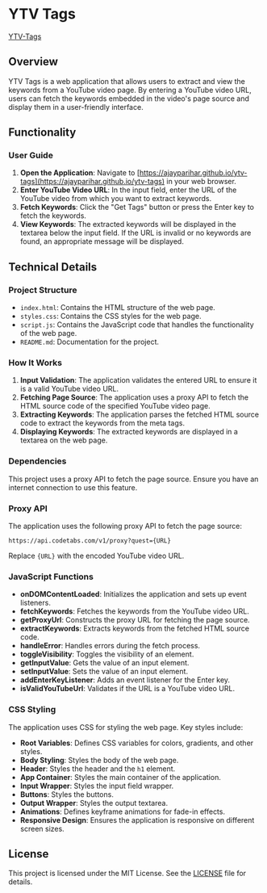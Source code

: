 # YTV Tags

[YTV-Tags](https://ajayparihar.github.io/ytv-tags)

## Overview

YTV Tags is a web application that allows users to extract and view the keywords from a YouTube video page. By entering a YouTube video URL, users can fetch the keywords embedded in the video's page source and display them in a user-friendly interface.

## Functionality

### User Guide

1. **Open the Application**: Navigate to [https://ajayparihar.github.io/ytv-tags](https://ajayparihar.github.io/ytv-tags) in your web browser.
2. **Enter YouTube Video URL**: In the input field, enter the URL of the YouTube video from which you want to extract keywords.
3. **Fetch Keywords**: Click the "Get Tags" button or press the Enter key to fetch the keywords.
4. **View Keywords**: The extracted keywords will be displayed in the textarea below the input field. If the URL is invalid or no keywords are found, an appropriate message will be displayed.

## Technical Details

### Project Structure

- `index.html`: Contains the HTML structure of the web page.
- `styles.css`: Contains the CSS styles for the web page.
- `script.js`: Contains the JavaScript code that handles the functionality of the web page.
- `README.md`: Documentation for the project.

### How It Works

1. **Input Validation**: The application validates the entered URL to ensure it is a valid YouTube video URL.
2. **Fetching Page Source**: The application uses a proxy API to fetch the HTML source code of the specified YouTube video page.
3. **Extracting Keywords**: The application parses the fetched HTML source code to extract the keywords from the meta tags.
4. **Displaying Keywords**: The extracted keywords are displayed in a textarea on the web page.

### Dependencies

This project uses a proxy API to fetch the page source. Ensure you have an internet connection to use this feature.

### Proxy API

The application uses the following proxy API to fetch the page source:
```
https://api.codetabs.com/v1/proxy?quest={URL}
```
Replace `{URL}` with the encoded YouTube video URL.

### JavaScript Functions

- **onDOMContentLoaded**: Initializes the application and sets up event listeners.
- **fetchKeywords**: Fetches the keywords from the YouTube video URL.
- **getProxyUrl**: Constructs the proxy URL for fetching the page source.
- **extractKeywords**: Extracts keywords from the fetched HTML source code.
- **handleError**: Handles errors during the fetch process.
- **toggleVisibility**: Toggles the visibility of an element.
- **getInputValue**: Gets the value of an input element.
- **setInputValue**: Sets the value of an input element.
- **addEnterKeyListener**: Adds an event listener for the Enter key.
- **isValidYouTubeUrl**: Validates if the URL is a YouTube video URL.

### CSS Styling

The application uses CSS for styling the web page. Key styles include:

- **Root Variables**: Defines CSS variables for colors, gradients, and other styles.
- **Body Styling**: Styles the body of the web page.
- **Header**: Styles the header and the `h1` element.
- **App Container**: Styles the main container of the application.
- **Input Wrapper**: Styles the input field wrapper.
- **Buttons**: Styles the buttons.
- **Output Wrapper**: Styles the output textarea.
- **Animations**: Defines keyframe animations for fade-in effects.
- **Responsive Design**: Ensures the application is responsive on different screen sizes.

## License

This project is licensed under the MIT License. See the [LICENSE](LICENSE) file for details.